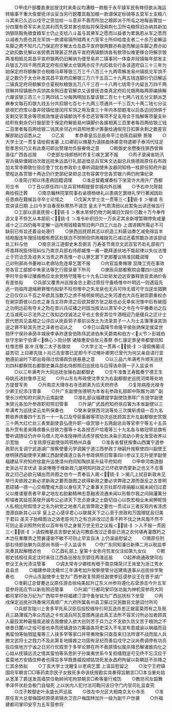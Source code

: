 <!-- { "loadSidebar": true } -->
　　○甲戌户部覆直隶巡按沈时来条议均漕粮一款极于永平镇军民有禆但欲从海运转输事干重大俟督抚详议妥当另行题覆其裁加粮一款谓保定标骑等五营军士支粮八斗其来已久近以戍守之劳加给一斗意非不善而所加之粮即派于所屯之地每亩骤加一分四厘有奇军实未见其利而先受其害也依拟将保茂紫荆七卫所屯粮照旧办纳其新加饷银除豁免徵食粮军士仍止支给八斗盖与其拂军之愿而以益者为累孰若从军之愿而以减者为恩也其兑军饷一款谓易镇所辖两关六营军士所仰给度支者二十余万金解运车脚之费不知凡几乃保定府岁解太仓及昌平宣府银两数亦称是而解运车脚之费亦如之欲扣数兑解以省劳费其理甚正然昌平宣府两镇额饷各有款项似难更移合将解京银两准相抵兑其昌平宣府银两仍旧解纳为便至易井二镇事同一体查井陉镇每年部发主兵银五万四千两而真定府有应解太仓银两亦应于内扣抵合行各该道府自三十三年为始保定府将额解京仓税粮马草等银三万三千八百三十九两零解发易州镇抵兑军饷不足之数仍于太仓补发其昌平宣府应解银三万六千五百二十九两五钱连脚价仍旧解运二镇真定府将额解京仓夏税秋粮银五万八千三百一十八两七钱零于内留五万四千两径解井陉镇抵作兵饷其余照旧差官解京又该督抚咨查真定府扣兑银两每两原编摃解六厘该银三百三十三两四钱二分每两明加五厘该银二百七十七两八钱五分又额派芝麻奉文每石扣银九钱五分共扣银七百七十九两三项通共一千三百九十两二钱七分议欲收贮府库以备井陉镇给放闰月军饷之用及查三十年内本部题准以后各边闰饷俱于支剩交官羡余等项抵效惟是该镇额饷不多恐还官等项不足支用合于指解等项量支补给积有剩余仍行报部至于保定府解抵易州镇脚价各属相离三百里者每百两给银三钱二百里者每百两给银二钱其余邻近州县照地里计筭量给通俟完日扣筭余剩之数差官解部助边诏悉从之
　　○乙亥
　　孝恭章皇后忌辰命平江伯陈启嗣祭  景陵
　　○大学士沈一贯复请给假省墓  上曰卿前以脩墓为请朕曲体卿意特遣卿子泰鸿代往足慰孝思何乃又有此奏可即出赞理勿负朕眷倚之意
　　○敕御史余懋衡往狭西曾舜渔往广西各巡按
　　○吏部左侍郎杨时乔复引疾乞罢不报
　　○丙子录闽省防汛官兵擒斩倭贼功次故巡抚朱运昌行礼部追恤总兵官朱文达副总兵施德政原任右布政加太常寺卿致仕徐应奎丁忧右参政俞士章听调副使朱汝器同知杨一桂原任知府升副使程达各赏银十两达仍行吏部纪录把总沈有容龚守忠各赏银六两仍附簿纪录
　　○准简讨郑以伟患病回籍调理
　　○准总督戴燿奏标下坐营许大用升广西都司佥书　　○丁丑以原任四川总兵官林桐提督京城内外巡捕
　　○予右中允陈懿典给假迁葬
　　○南京翰林院掌院事右谕德杨继礼以患病乞罢继礼学行著闻因赴任患病在籍候旨寻卒士论惜之
　　○戊寅大学士沈一贯等三＜锍-釒＞催请  东宫讲读日期  上曰今岁自春至秋寒热不调念  皇太子气质清弱以此暂免出讲还候旨行
　　○工部以浙直抚按＜锍-釒＞奏水旱频仍物力耗竭旧欠叚价已数十万今奉传造又复不赀乞从本部前＜锍-釒＞准令补织旧欠一万余疋其余新增暂赐停免或量减十之三四仍每年定解一运所用钱粮查照旧例户四工六出办  上谓进赐所需必不可缺前已有旨还着设处遵行
　　○狭西巡抚顾其志以织造工料匮诎奏乞减免得旨羊绒袍服连年搜括钱粮有费区处朕岂不悯恻但供用难缺先已减过还着照数办进该部设处工料与他
　　○南京浙江道御史朱吾弼言  万寿圣节南京文武百官齐赴礼部衙门呼嵩拜祝臣侍班紏仪乃南京兵部右侍郎臧惟一甫一跪拜遂伏地不能起律以失仪法惟止于罚治念及戎务义当责之养高惟一亦认罪乞罢下吏部覆议特准回籍调理
　　○己卯刑部尚书董裕以老病阽危连章乞罢不报
　　○内官监奏脩理  显陵工完在事效劳各官工部郎中朱家法等乞行叙录章下所司
　　○庚辰兵部都察院会覆四川巡按李时华会审过播酋杨应龙余党杨守隆等七十九名口处斩发边远安置释放变卖纳价各有差依拟
　　○兵部又覆贵州巡按金忠士勘过原任守备杨惟中叶明远一则遇寇先逃一则临阵退缩厥罪惟均拟斩不枉但惟中之失龙泉也无兵可恃无城可守当逆龙猖獗之日仅仅以千百之卒欲其当数万之虏不格明矣明远之失河渡也大兵在谢崇爵重权亦在谢崇爵彼以白衣之身当主将奔溃之后欲其御方张之敌也必无幸矣况惟中后有破囤之功明远前有夺关之勚在昔兴兵征播之时固当按法以肃军中之令在今平播奏功之后尤当减死以示法外之仁改拟边戍诚法之平也土舍安其位牛酒相迎乃是缓兵之迂计士民代愬具见盖棺之公评应从抚臣郭子章前议改土为流录其子一人为土主簿薄诛其饷逆之罪不斩其先世之泽者也诏从之
　　○辛巳以霜降节命隆平侯张炳保定侯梁世勋怀宁侯孙承荫丰城侯李承祚遂安伯陈伟武进伯朱天爵南和伯方＜火节＞彭城伯张守忠新宁伯谭＜棥心＞勋分祭  诸陵惠安伯张元善祭  恭仁康定景皇帝都督同知杜惟忠祭  哀冲  庄敬二太子各陵坟
　　○大学士沈一贯再＜锍-釒＞请假脩墓词益苦切  上曰卿先陇卜兆已吉安厝已定即今不过脩补卿男已曾代为何又亲自请行宜勉遵前谕时下即出毋得过信堪舆负朕悬悬之意
　　○以三品六年满考升顺天巡抚刘四科都察院右都御史兼兵部右侍郎照旧巡抚给与应得诰命荫一子入监读书
　　○以三年满考升大同巡抚张悌右副都御史
　　○壬午准鲁王寿鋐奏宁德王生母姚氏进封鲁恭王妃
　　○升山东左布政使沈季文为右副都御史巡抚河南等处地方提督军务
　　○升南京大理寺右寺丞颜素为应天府府丞
　　○复除病痊光禄寺少卿王纪添注管事
　　○升广东副使张德明为本省右参政礼部郎中陈鍭为湖广副使长沙府知府刘昶为云南副使
　　○准礼部议福建提学副使饶景晖广东提学副使朱爕元各加升参政职衔照旧管事
　　○升湖广武昌府知府徐应簧为本省副使以三年满考为巡抚梁云龙所保奏也
　　○癸未录狭西河洮等处三次擒斩虏级一百九名颗收养虏番四千五百一十一名口及夺获畜器等项功次巡抚顾其志升左副都御史赏银三十两大红纻丝三表里副使袁弘德升职一级赏银十五两副总兵等官李宁等五十五员各升赏有差来降虏番头目铁力塞等十名各授百户哈竜等三十九名各与做冠带总旗有警听调随征仍许中马僧人完冲准授禅师活虏牙脱恰处决枭示其幼小男女发营收养以示宽恤
　　○复除原任副使张鸣鹗杨州兵备
　　○准各省督抚按奏山西冀宁道参政郭光复调宁武道湖广按察使董元学调冀宁道江西参政丁继嗣升按察使四川副使王继明狭西副使李天麟江西副使龚道立各升参政俱照旧管事四川参议王志升提学副使福建延平府知府徐震升运使漳州府同知陶拱圣升延平府知府
　　○甲申河南道御史吴达可言伏读  圣谕惓惓于维新政几是明知时政之已坏欲举而更新之也又不忍善政之归己必欲元辅出而共图之也今一贯奉旨入阁＜锍-釒＞揭几上拭目新政未见举行夫欲政之新必求新政之要而亟图之欲得新政之要必求弊政之源而亟反之古昔明君硕辅一德一心交相警戒大臣以身任天下之重事关宗社即尽瘁捐躯以报未闻归过君父以推诿塞责者平章之地左右劻勷精神志意融液流通未闻以形骸尔我之间隔藩篱分畛域者其延揽英俊开诚布公必进天下忠贞直谏之士劘切自心以恢宏相业未闻狎昵憸人私相比附假惜才之名为树党之地者凡此皆弊政之要也一贯试以三者反观内省涤虑澄源自新其心以孚  皇上之心感孚君心以联属天下之心至于庶政和万国理犹且归美于君曰  圣天子励精图治之效老臣何力之有岂非改过迁善不矜不伐之休风哉不然不可则止圣训照然何苦以百年有尽之身冒万世无穷之议哉＜锍-釒＞入不报一贯因三＜锍-釒＞请假脩墓且言御史吴达可教臣改过迁善臣已涴之衣何堪再灌既朽之木岂任重雕责之赞襄谨谢不敏不可则止早宜自决  上仍温谕慰留之
　　○赠原任刑部右侍郎张翀为兵部尚书荫一子入监读书　　○夺广东同知潘日新俸二月以税监李凤奏其起解稽迟也
　　○乙酉礼部上  皇第十女弥月剪发仪注如第九女仪
　　○敕御史钱桓往真定沈时来往江西各巡按左宗郢往两淮巡盐
　　○起养病通政使司右参议王永光添注管事
　　○调太常寺少卿桂有根于南京降简讨王肯堂为浙江秀水县县丞
　　○福建参政沈儆炌三年满考加升按察使管分巡建南道事从巡抚徐学聚奏也
　　○升山东副使李士登为广西参政复除原任副使李廷谟参议王在晋于湖广
　　○准蓟辽总督蹇达议原任游击徐纯美起升辽东义州参将遵化右营游击今升五军营参将高应节以新衔照旧管事
　　○升湖广行都司掌印张功胤为神机营参将大同都司掌印张万纪为广西昭平参将福建汀漳守备张铉为广西巡抚标下坐营
　　○丙戌保定巡抚孙玮奏保河真顺广大六府所属各州县卫赈过灾民数目文册诏付所司
　　○兵部言陇川上舍多罕先系汉臣后投狡缅导引阿瓦逐杀思正据蛮莫而有之及我兵三路薄城乃率众而逃之卡坎请兵阿瓦意图再逞此真王法所不容天讨所必加者顾其人最狡其种最强我追彼去我撤彼入欲大创则苦于兵力之不支欲久防又苦于粮饷之不继昔日麓川之役可鉴也幸而抚镇道协力筹画各将吏深入不毛宣布恩威谕以祸福而目夷蛮怕等始戮猛戛等三人挟多罕等家口并带夷物象只亟首来归法所谓不战而屈人兵微文武将士之戮力不及此第复地擒酋之功固有足纪而善后戍守之议尚费调停有功员役应俟地方宁谧之日另行优叙至于多罕论罪在所不赦原情似属杀降恐解诸酋向化之心姑从抚镇远流之情其蛮怕等系思折子孙属夷世系今复拒缅戮逆可见终不忘汉应于蛮莫地方安插住种者也得旨多罕既畏威投顺姑饶死发永昌府拘留以彰朝廷不杀降之仁其余依拟
　　○丁亥大学士沈鲤复以老病乞罢  上温旨慰留之
　　○汝宁王府镇国将军朝言□□等药卖宗民子女致死多命该抚按勘实具奏得旨朝言□□本当重处姑从宽革了爵送发高墙禁住勒衅闲宅拘禁朝言□希等量行戒饬
　　○教坊司左韶舞李泽怀状赴会极门自缢死  上以状内人犯付法司鞫问该日守门内官司礼监查究
　　○戊子敕御史叶永盛长芦巡盐
　　○改左中允区大相南京太仆寺丞
　　○准原任宣大总督梅国桢原荫弟锦衣卫百户梅国林加升一级为副千户世袭
　　○升福建都司掌印安亨为五军营参将

